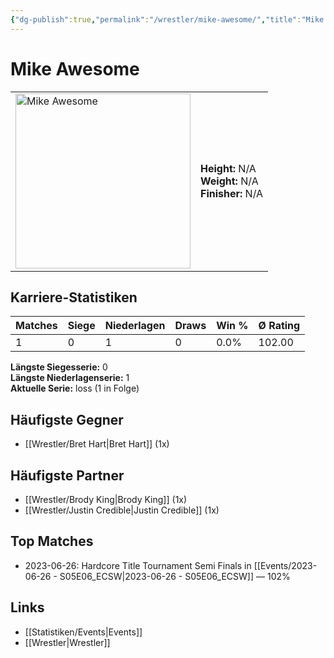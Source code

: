 ```yaml
---
{"dg-publish":true,"permalink":"/wrestler/mike-awesome/","title":"Mike Awesome","tags":["wrestler"],"noteIcon":""}
---
```



# Mike Awesome

<table>
        <tr>
        <td><img src="https://github.com/CptSpaulding1980/choke-slam-wrestling/releases/download/images/Mike_Awesome.png" width="280" alt="Mike Awesome"></td>
        <td>
        <b>Height:</b> N/A<br>
        <b>Weight:</b> N/A<br>
        <b>Finisher:</b> N/A<br>
        </td>
        </tr>
        </table>
        
## Karriere-Statistiken

| Matches | Siege | Niederlagen | Draws | Win % | Ø Rating |
|---------|-------|-------------|-------|-------|-----------|
| 1 | 0 | 1 | 0 | 0.0% | 102.00 |

**Längste Siegesserie:** 0<br>**Längste Niederlagenserie:** 1<br>**Aktuelle Serie:** loss (1 in Folge)


## Häufigste Gegner
- [[Wrestler/Bret Hart\|Bret Hart]] (1x)

## Häufigste Partner
- [[Wrestler/Brody King\|Brody King]] (1x)
- [[Wrestler/Justin Credible\|Justin Credible]] (1x)

## Top Matches
- 2023-06-26: Hardcore Title Tournament Semi Finals in [[Events/2023-06-26 - S05E06_ECSW\|2023-06-26 - S05E06_ECSW]] — 102%

## Links
- [[Statistiken/Events\|Events]]
- [[Wrestler\|Wrestler]]
